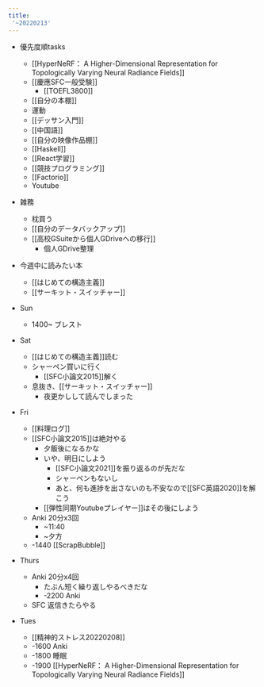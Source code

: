 ```yaml
---
title:
 '~20220213'
---
```


- 優先度順tasks
    - [[HyperNeRF： A Higher-Dimensional Representation for Topologically Varying Neural Radiance Fields]]
    - [[慶應SFC一般受験]]
        - [[TOEFL3800]]
    - [[自分の本棚]]
    - 運動
    - [[デッサン入門]]
    - [[中国語]]
    - [[自分の映像作品棚]]
    - [[Haskell]]
    - [[React学習]]
    - [[競技プログラミング]]
    - [[Factorio]]
    - Youtube
- 雑務
    - 枕買う
    - [[自分のデータバックアップ]]
    - [[高校GSuiteから個人GDriveへの移行]]
        - 個人GDrive整理

- 今週中に読みたい本
    - [[はじめての構造主義]]
    - [[サーキット・スイッチャー]]


- Sun
    - 1400~ ブレスト

- Sat
    - [[はじめての構造主義]]読む
    - シャーペン買いに行く
        - [[SFC小論文2015]]解く
    - 息抜き、[[サーキット・スイッチャー]]
        - 夜更かしして読んでしまった

- Fri
    - [[料理ログ]]
    - [[SFC小論文2015]]は絶対やる
        - 夕飯後になるかな
        - いや、明日にしよう
            - [[SFC小論文2021]]を振り返るのが先だな
            - シャーペンもないし
            - あと、何も進捗を出さないのも不安なので[[SFC英語2020]]を解こう
        - [[弾性同期Youtubeプレイヤー]]はその後にしよう
    - Anki 20分x3回
        - ~11:40
        - ~夕方
    - -1440 [[ScrapBubble]]


- Thurs
    - Anki 20分x4回
        - たぶん短く繰り返しやるべきだな
        - -2200 Anki
    - SFC 返信きたらやる

- Tues
    - [[精神的ストレス20220208]]
    - -1600 Anki
    - -1800 睡眠
    - -1900 [[HyperNeRF： A Higher-Dimensional Representation for Topologically Varying Neural Radiance Fields]]

